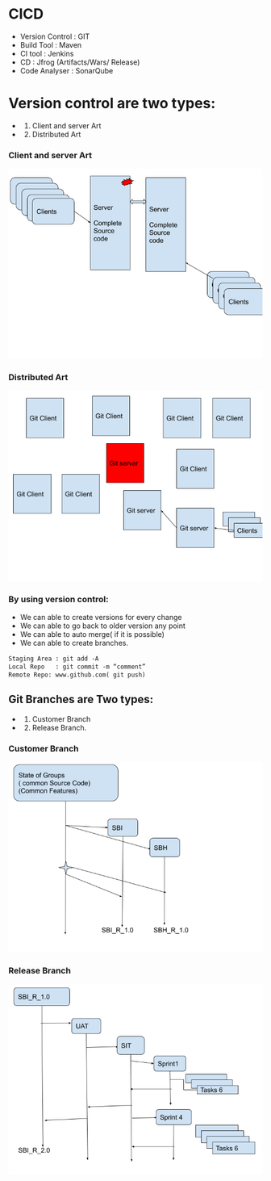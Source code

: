 # CICD
*  Version Control       :   GIT
*  Build Tool                :   Maven
*  CI  tool                    :   Jenkins
*  CD                          :   Jfrog (Artifacts/Wars/ Release)
*  Code Analyser        :    SonarQube

# Version control are two types:
 * 1) Client and server Art
 * 2) Distributed Art

###  Client and server Art
![Client and server](images/ClientServer.png)

### Distributed Art
![Distributed](images/Distributed.png)


### By using version control:

* We can able to create  versions for every change
* We can able to go back to older version any point
* We can able to auto merge( if it is possible)
* We can able to create branches.

```
Staging Area : git add -A
Local Repo   : git commit -m “comment”
Remote Repo: www.github.com( git push)

```

## Git Branches are Two types:
* 1) Customer Branch
* 2) Release Branch.


### Customer Branch

![CustomerBranchs](images/Customer.png)

### Release Branch

![ReleaseBranchs](images/Release.png)




